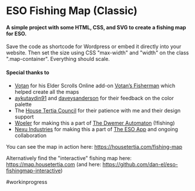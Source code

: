 # ESO Fishing Map (Classic)
#### A simple project with some HTML, CSS, and SVG to create a fishing map for ESO.

Save the code as shortcode for Wordpress or embed it directly into your website. Then set the size using CSS "max-width" and "width" on the class ".map-container". Everything should scale.

#### Special thanks to
* [Votan](https://www.esoui.com/forums/member.php?action=getinfo&userid=13996) for his Elder Scrolls Online add-on [Votan’s Fisherman](https://www.esoui.com/downloads/info918-VotansFisherman.html) which helped create all the maps
* [aykutaydin91](https://www.reddit.com/user/aykutaydin91) and [daveysanderson](https://www.reddit.com/user/daveysanderson) for their feedback on the color palette
* The [House Tertia Council](https://housetertia.com/contact-us) for their patience with me and their design support
* [Woeler](https://woeler.eu/) for making this a part of [The Dwemer Automaton](https://dwemerautomaton.com/) (!fishing)
* [Nexu Industries](https://www.nexuindustries.com/) for making this a part of [The ESO App](https://itunes.apple.com/at/app/the-eso-app/id1065810256) and ongoing collaboration

You can see the map in action here: https://housetertia.com/fishing-map

Alternatively find the "interactive" fishing map here: https://map.housetertia.com (and here: https://github.com/dan-el/eso-fishingmap-interactive)

#workinprogress
